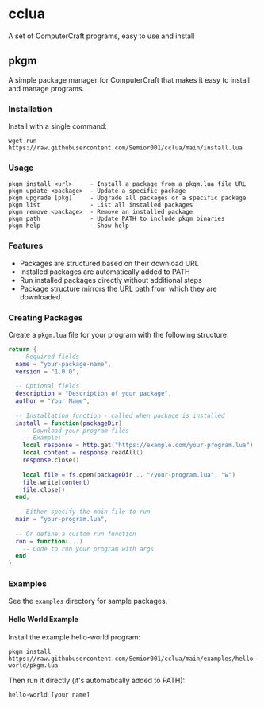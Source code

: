 # cclua
A set of ComputerCraft programs, easy to use and install

## pkgm
A simple package manager for ComputerCraft that makes it easy to install and manage programs.

### Installation
Install with a single command:
```
wget run https://raw.githubusercontent.com/Semior001/cclua/main/install.lua
```

### Usage
```
pkgm install <url>     - Install a package from a pkgm.lua file URL
pkgm update <package>  - Update a specific package
pkgm upgrade [pkg]     - Upgrade all packages or a specific package
pkgm list              - List all installed packages
pkgm remove <package>  - Remove an installed package
pkgm path              - Update PATH to include pkgm binaries
pkgm help              - Show help
```

### Features
- Packages are structured based on their download URL
- Installed packages are automatically added to PATH
- Run installed packages directly without additional steps
- Package structure mirrors the URL path from which they are downloaded

### Creating Packages
Create a `pkgm.lua` file for your program with the following structure:

```lua
return {
  -- Required fields
  name = "your-package-name",
  version = "1.0.0",
  
  -- Optional fields
  description = "Description of your package",
  author = "Your Name",
  
  -- Installation function - called when package is installed
  install = function(packageDir)
    -- Download your program files
    -- Example:
    local response = http.get("https://example.com/your-program.lua")
    local content = response.readAll()
    response.close()
    
    local file = fs.open(packageDir .. "/your-program.lua", "w")
    file.write(content)
    file.close()
  end,
  
  -- Either specify the main file to run
  main = "your-program.lua",
  
  -- Or define a custom run function
  run = function(...)
    -- Code to run your program with args
  end
}
```

### Examples
See the `examples` directory for sample packages.

#### Hello World Example
Install the example hello-world program:
```
pkgm install https://raw.githubusercontent.com/Semior001/cclua/main/examples/hello-world/pkgm.lua
```

Then run it directly (it's automatically added to PATH):
```
hello-world [your name]
```
